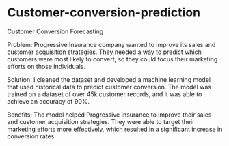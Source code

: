 # Customer-conversion-prediction

Customer Conversion Forecasting

Problem: Progressive Insurance company wanted to improve its sales and customer acquisition strategies. They needed a way to predict which customers were most likely to convert, so they could focus their marketing efforts on those individuals.

Solution: I cleaned the dataset and developed a machine learning model that used historical data to predict customer conversion. The model was trained on a dataset of over 45k customer records, and it was able to achieve an accuracy of 90%.

Benefits: The model helped Progressive Insurance to improve their sales and customer acquisition strategies. They were able to target their marketing efforts more effectively, which resulted in a significant increase in conversion rates.
